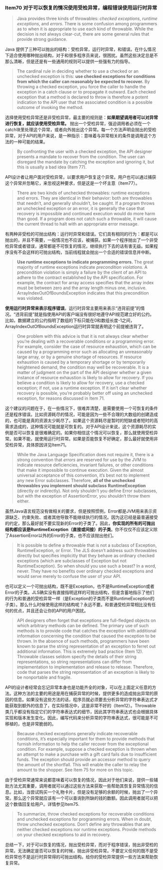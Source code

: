 ### Item70 对于可以恢复的情况使用受检异常，编程错误使用运行时异常

> Java provides three kinds of throwables: *checked exceptions*, *runtime exceptions*, and *errors*. There is some confusion among programmers as to when it is appropriate to use each kind of throwable. While the decision is not always clear-cut, there are some general rules that provide strong guidance.

Java 提供了三种可以抛出的结构：受检异常，运行时异常，和错误。在什么情况下适合使用哪种抛出结构，对于和很多程序员来说，很困扰。虽然这些决定总是不那么清晰，但是还是有一些通用的规则可以提供一些强有力的指导。

> The cardinal rule in deciding whether to use a checked or an unchecked exception is this: **use checked exceptions for conditions from which the caller can reasonably be expected to recover.** By throwing a checked exception, you force the caller to handle the exception in a catch clause or to propagate it outward. Each checked exception that a method is declared to throw is therefore a potent indication to the API user that the associated condition is a possible outcome of invoking the method.

选择使用受检异常还是非受检异常，最主要的规则是：**如果期望调用者可以对异常进行恢复，就应该使用受检异常。** 抛出一个受检异常，强迫调用者必须在一个catch块里处理这个异常，或者向外抛出这个异常。每一个方法声明会抛出的受检异常，对于API的用户来说，是一种指示：意味着与异常相关的条件是调用这个方法的一种可能的结果。

> By confronting the user with a checked exception, the API designer presents a mandate to recover from the condition. The user can disregard the mandate by catching the exception and ignoring it, but this is usually a bad idea (Item 77).

API设计者让用户面对受检异常，以要求用户恢复这个异常。用户也可以通过捕获这个异常并忽略它，来忽视这种要求，但是这是一个坏主意（Item77）。

> There are two kinds of unchecked throwables: runtime exceptions and errors. They are identical in their behavior: both are throwables that needn’t, and generally shouldn’t, be caught. If a program throws an unchecked exception or an error, it is generally the case that recovery is impossible and continued execution would do more harm than good. If a program does not catch such a throwable, it will cause the current thread to halt with an appropriate error message.

有两种非受检的可抛出结构：运行时异常和错误。它们具有相同的行为：都是可以抛出的，并且不需要，一般情况也不应该，被捕获。如果一个程序抛出了一个非受检异常或者错误，通常都是不可恢复的情况，继续执行下去的话有害无益。如果程序没有不会这样的可抛出结构，当前线程就会抛出一个合适的错误信息并中断。

> **Use runtime exceptions to indicate programming errors.** The great majority of runtime exceptions indicate *precondition violations*. A precondition violation is simply a failure by the client of an API to adhere to the contract established by the API specification. For example, the contract for array access specifies that the array index must be between zero and the array length minus one, inclusive. ArrayIndexOutOfBoundsException indicates that this precondition was violated.

**使用运行时异常来表示程序错误**。运行时异常主要用来表示“违背前提”的情况。“违背前提”就是指使用API的客户端没有很好地遵守API规范建立好的公约。比如，数据建立的公约指明了数组的下标只能在0和数组长度-1之间，ArrayIndexOutOfBoundsException运行时异常就表明这个前提被违背了。

> One problem with this advice is that it is not always clear whether you’re dealing with a recoverable conditions or a programming error. For example, consider the case of resource exhaustion, which can be caused by a programming error such as allocating an unreasonably large array, or by a genuine shortage of resources. If resource exhaustion is caused by a temporary shortage or by temporarily heightened demand, the condition may well be recoverable. It is a matter of judgment on the part of the API designer whether a given instance of resource exhaustion is likely to allow for recovery. If you believe a condition is likely to allow for recovery, use a checked exception; if not, use a runtime exception. If it isn’t clear whether recovery is possible, you’re probably better off using an unchecked exception, for reasons discussed in Item 71.

这个建议的问题在于，在一些情况下，很难弄清楚，是需要使用一个可恢复的条件还是程序错误。比如资源耗尽的情况，可能是因为一些不合理的大数组的创建造成的，也可能是真的资源太少耗尽了。如果这个资源耗尽是暂时的短缺或者短时的高需求造成的，这种情况可能就是可恢复的。对于API设计来说，这个资源耗尽的实例是否可以恢复是很难确定的。如果你相信这个情况可以恢复，那么就使用受检异常。如果不能，就使用运行时异常。如果是否能恢复不好确定，那么最好就使用非受检异常，具体原因详见Item71。

> While the Java Language Specification does not require it, there is a strong convention that *errors* are reserved for use by the JVM to indicate resource deficiencies, invariant failures, or other conditions that make it impossible to continue execution. Given the almost universal acceptance of this convention, it’s best not to implement any new Error subclasses. Therefore, **all of the unchecked throwables you implement should subclass** **RuntimeException** (directly or indirectly). Not only shouldn’t you define Error subclasses, but with the exception of AssertionError, you shouldn’t throw them either.

虽然Java语言规范没有做相关的要求，但是按照惯例，Error都是JVM用来表示资源缺乏、约束失败、或者其他导致不能继续执行的情况。因为这已经是最普遍接受的约定，那么最好就不要实现新的Error的子类了。因此，**你实现的所有的可抛出结构都应该是RuntimeException（直接或间接）的子类**。你不仅仅不应该定义除了AssertionError以外的Error的子类，也不应该抛出他们。

> It is possible to define a throwable that is not a subclass of Exception, RuntimeException, or Error. The JLS doesn’t address such throwables directly but specifies implicitly that they behave as ordinary checked exceptions (which are subclasses of Exception but not RuntimeException). So when should you use such a beast? In a word, never. They have no benefits over ordinary checked exceptions and would serve merely to confuse the user of your API.

也可以定义一个可抛出结构，既不是Exception，也不是RuntimeException或者Error的子类。JLS确实没有直接指明这样的可抛出结构，但是含蓄地指示了他们的行为和普通的受检异常一样（是Exception的子类而不是RuntimeException的子类）。那么什么时候使用这样的结构呢？永远不要。和普通受检异常相比没有任何的优点，并且还会让你的API的用户困扰。

> API designers often forget that exceptions are full-fledged objects on which arbitrary methods can be defined. The primary use of such methods is to provide code that catches the exception with additional information concerning the condition that caused the exception to be thrown. In the absence of such methods, programmers have been known to parse the string representation of an exception to ferret out additional information. This is extremely bad practice (Item 12). Throwable classes seldom specify the details of their string representations, so string representations can differ from implementation to implementation and release to release. Therefore, code that parses the string representation of an exception is likely to be nonportable and fragile.

API的设计者经常会忘记异常本身也是功能齐全的对象，可以在上面定义任意的方法。这种方法的主要的用途是用在捕获异常的时候，提供更多的造成抛出异常的原因的信息。如果没有这些方法的话，程序员就必须要去分析异常的字符串表达式才能获取到额外的信息了，在实际情况中，这是非常不好的（Item12）。Throwable类几乎都没有指定它们的字符串表达式的细节，因此其字符串表达式也会根据具体实现和版本发生变化。因此，编写代码来分析异常的字符串表达式，很可能是不可移植的，也是非常脆弱的。

> Because checked exceptions generally indicate recoverable conditions, it’s especially important for them to provide methods that furnish information to help the caller recover from the exceptional condition. For example, suppose a checked exception is thrown when an attempt to make a purchase with a gift card fails due to insufficient funds. The exception should provide an accessor method to query the amount of the shortfall. This will enable the caller to relay the amount to the shopper. See Item 75 for more on this topic.

由于受检异常通常来说都意味着可以恢复的情况，因此对于他们来说，提供一些辅助方法尤其重要，调用者就可以通过这些方法来获取一些帮助其恢复异常情况的信息。比如，当尝试购买一个礼物卡片，但是没有足够的余额的时候，抛出了一个异常。那么这个异常就应该有一个可以查询到所缺的钱的数额。因此调用者就可以把这个数值回复给用户。详情参见Item75.

> To summarize, throw checked exceptions for recoverable conditions and unchecked exceptions for programming errors. When in doubt, throw unchecked exceptions. Don’t define any throwables that are neither checked exceptions nor runtime exceptions. Provide methods on your checked exceptions to aid in recovery.

总结一下，对于可以恢复的情况，抛出受检异常，而对于程序错误，抛出非受检的异常。无法确定是否可以恢复的时候，抛出非受检异常。不要定义任何的既不是受检异常也不是运行时异常得的可抛出结构。给你的受检异常提供一些方法来帮助恢复异常。
